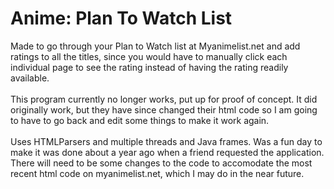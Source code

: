 Anime: Plan To Watch List
========================
Made to go through your Plan to Watch list at Myanimelist.net and add ratings to all the titles, since you would have to manually click each individual page to see the rating instead of having the rating readily available.
<br /><br />
This program currently no longer works, put up for proof of concept. It did originally work, but they have since changed their html code so I am going to have to go back and edit some things to make it work again.
<br /><br />
Uses HTMLParsers and multiple threads and Java frames. Was a fun day to make it was done about a year ago when a friend requested the application. There will need to be some changes to the code to accomodate the most recent html code on myanimelist.net, which I may do in the near future.
